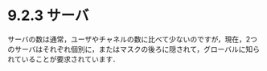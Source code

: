 # 9.2.3 サーバ

サーバの数は通常，ユーザやチャネルの数に比べて少ないのですが，現在，2つのサーバはそれぞれ個別に，またはマスクの後ろに隠されて，グローバルに知られていることが要求されています．
